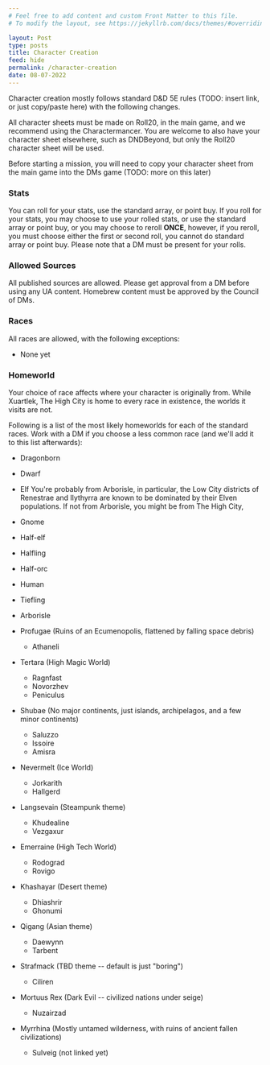 ```yaml
---
# Feel free to add content and custom Front Matter to this file.
# To modify the layout, see https://jekyllrb.com/docs/themes/#overriding-theme-defaults

layout: Post
type: posts
title: Character Creation
feed: hide
permalink: /character-creation
date: 08-07-2022
---
```


Character creation mostly follows standard D&D 5E rules (TODO: insert link, or just copy/paste here) with the following changes.

All character sheets must be made on Roll20, in the main game, and we recommend using the Charactermancer. You are welcome to also have your character sheet elsewhere, such as DNDBeyond, but only the Roll20 character sheet will be used.

Before starting a mission, you will need to copy your character sheet from the main game into the DMs game (TODO: more on this later)

### Stats
You can roll for your stats, use the standard array, or point buy. If you roll for your stats, you may choose to use your rolled stats, or use the standard array or point buy, or you may choose to reroll **ONCE**, however, if you reroll, you must choose either the first or second roll, you cannot do standard array or point buy. Please note that a DM must be present for your rolls.

### Allowed Sources
All published sources are allowed. Please get approval from a DM before using any UA content. Homebrew content must be approved by the Council of DMs.

### Races
All races are allowed, with the following exceptions:
- None yet

### Homeworld
Your choice of race affects where your character is originally from. While Xuartlek, The High City is home to every race in existence, the worlds it visits are not.

Following is a list of the most likely homeworlds for each of the standard races. Work with a DM if you choose a less common race (and we'll add it to this list afterwards):
- Dragonborn
- Dwarf
- Elf
	You're probably from Arborisle, in particular, the Low City districts of Renestrae and Ilythyrra are known to be dominated by their Elven populations. If not from Arborisle, you might be from The High City, 
- Gnome
- Half-elf
- Halfling
- Half-orc
- Human
- Tiefling

- Arborisle 
- Profugae (Ruins of an Ecumenopolis, flattened by falling space debris)
	- Athaneli
- Tertara (High Magic World)
	- Ragnfast
	- Novorzhev
	- Peniculus
- Shubae (No major continents, just islands, archipelagos, and a few minor continents)
	- Saluzzo
	- Issoire
	- Amisra
- Nevermelt (Ice World)
	- Jorkarith
	- Hallgerd
- Langsevain (Steampunk theme)
	- Khudealine
	- Vezgaxur
- Emerraine (High Tech World)
	- Rodograd
	- Rovigo
- Khashayar (Desert theme)
	- Dhiashrir
	- Ghonumi
- Qigang (Asian theme)
	- Daewynn
	- Tarbent
- Strafmack (TBD theme -- default is just "boring")
	- Ciliren
- Mortuus Rex (Dark Evil -- civilized nations under seige)
	- Nuzairzad
- Myrrhina (Mostly untamed wilderness, with ruins of ancient fallen civilizations)
	- Sulveig (not linked yet)